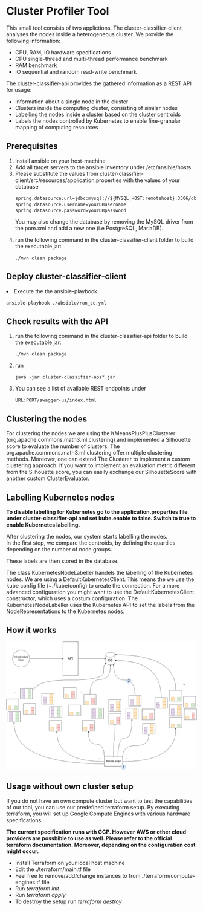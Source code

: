 # Cluster Profiler Tool

This small tool consists of two applictions. The cluster-classifier-client analyses the nodes inside a heterogeneous cluster. We provide the following information:

* CPU, RAM, IO hardware specifications
* CPU single-thread and multi-thread performance benchmark
* RAM  benchmark
* IO sequential and random read-write benchmark

The cluster-classifier-api provides the gathered information as a REST API for usage:

* Information about a single node in the cluster
* Clusters inside the computing cluster, consisting of similar nodes
* Labelling the nodes inside a cluster based on the cluster centroids
* Labels the nodes controlled by Kubernetes to enable fine-granular mapping of computing resources



## Prerequisites

<ol>
<li> Install ansible on your host-machine </li>
<li> Add all target servers to the ansible inventory under /etc/ansible/hosts </li>
<li> Please substitute the values from cluster-classifier-client/src/resources/application.properties with the values of your database

    spring.datasource.url=jdbc:mysql://${MYSQL_HOST:remotehost}:3306/db_example
    spring.datasource.username=yourDBusername
    spring.datasource.password=yourDBpassword
    
   You may also change the database by removing the MySQL driver from the pom.xml and add a new one (i.e PostgreSQL, MariaDB).
</li>
<li> run the following command in the cluster-classifier-client folder to build the executable jar:

    ./mvn clean package

</ol>

## Deploy cluster-classifier-client

<li> Execute the the ansible-playbook:

    ansible-playbook ./absible/run_cc.yml
</li>

## Check results with the API

<ol>
<li> run the following command in the cluster-classifier-api folder to build the executable jar:

    ./mvn clean package 
    
</li>

<li> run 
    
    java -jar cluster-classifier-api*.jar 
    
</li>
<li> You can see a list of available REST endpoints under 
    
    URL:PORT/swagger-ui/index.html
    
</li>
</ol>

## Clustering the nodes

For clustering the nodes we are using the KMeansPlusPlusClusterer (org.apache.commons.math3.ml.clustering) and implemented a Silhouette score to evaluate the number of clusters. The org.apache.commons.math3.ml.clustering offer multiple clustering methods. Moreover, one can extend The Clusterer to implement a custom clustering approach. If you want to implement an evaluation metric different from the Silhouette score, you can easily exchange our SilhouetteScore with another custom ClusterEvaluator.

## Labelling Kubernetes nodes

**To disable labelling for Kubernetes go to the application.properties file under cluster-classifier-api and set kube.enable to false. Switch to true to enable Kubernetes labelling.**

After clustering the nodes, our system starts labelling the nodes.  
In the first step, we compare the centroids, by defining the quartiles depending on the number of node groups. 

These labels are then stored in the database.

The class KubernetesNodeLabeller handels the labelling of the Kubernetes nodes. We are using a DefaultKubernetesClient. This means the we use the kube config file (~./kube(config) to create the connection. For a more advanced configuration you might want to use the DefaultKubernetesClient constructor, which uses a costum configuration.
The KubernetesNodeLabeller uses the Kubernetes API to set the labels from the NodeRepresentations to the Kubernetes nodes.


## How it works

![logo](fig/cluster-classifier-arch.png)


## Usage without own cluster setup

If you do not have an own compute cluster but want to test the capabilities of our tool, you can use our predefined terraform setup. By executing terraform, you will set up Google Compute Engines with various hardware specifications.

**The current specification runs with GCP. However AWS or other cloud providers are possbible to use as well. Please refer to the official terraform documentation. Moreover, depending on the configuration cost might occur.**

<ul>
<li>Install Terraform on your local host machine</li> 
<li>Edit the ./terraform/main.tf file</li>
<li>Feel free to remove/add/change instances to from ./terraform/compute-engines.tf file</li>
    <li>Run <em>terraform init</em></li>
    <li>Run <em>terraform apply</em></li>
    <li>To destroy the setup run <em>terraform destroy</em> </li>
</ul>
